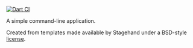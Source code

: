 [![Dart CI](https://github.com/mit-mit/testgh/workflows/Dart%20CI/badge.svg)](https://github.com/mit-mit/testgh/actions?query=workflow%3A%22Dart+CI%22+branch%3Amain)

A simple command-line application.

Created from templates made available by Stagehand under a BSD-style
[license](https://github.com/dart-lang/stagehand/blob/master/LICENSE).
